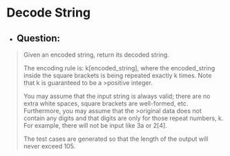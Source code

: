 # Decode String
- ## Question:
>Given an encoded string, return its decoded string.
>
>The encoding rule is: k[encoded_string], where the encoded_string inside the square brackets is being repeated exactly k times. Note that k is guaranteed to be a >positive integer.
>
>You may assume that the input string is always valid; there are no extra white spaces, square brackets are well-formed, etc. Furthermore, you may assume that the >original data does not contain any digits and that digits are only for those repeat numbers, k. For example, there will not be input like 3a or 2[4].
>
>The test cases are generated so that the length of the output will never exceed 105.


